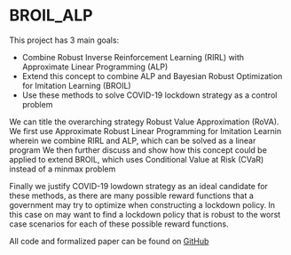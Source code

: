 # BROIL_ALP

This project has 3 main goals:

* Combine Robust Inverse Reinforcement Learning (RIRL) with Approximate Linear Programming (ALP)
* Extend this concept to combine ALP and Bayesian Robust Optimization for Imitation Learning (BROIL)
* Use these methods to solve COVID-19 lockdown strategy as a control problem

We can title the overarching strategy Robust Value Approximation (RoVA).
We first use Approximate Robust Linear Programming for Imitation Learnin wherein we combine RIRL and ALP, which can be solved as a linear program
We then further discuss and show how this concept could be applied to extend BROIL, which uses Conditional Value at Risk (CVaR) instead of a minmax problem

Finally we justify COVID-19 lowdown strategy as an ideal candidate for these methods, as there are many possible reward functions that a government may try to optimize when constructing a lockdown policy. In this case on may want to find a lockdown policy that is robust to the worst case scenarios for each of these possible reward functions.

All code and formalized paper can be found on [GitHub](https://github.com/brendanjcrowe/BROIL_ALP)


